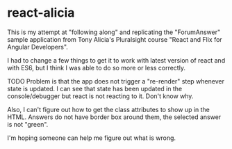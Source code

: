 # react-alicia
This is my attempt at "following along" and replicating the "ForumAnswer" sample application from Tony Alicia's Pluralsight course 
"React and Flix for Angular Developers".  

I had to change a few things to get it to work with latest version of react and with ES6, but I think 
I was able to do so more or less correctly.  


TODO 
Problem is that the app does not trigger a "re-render" step whenever state is updated.  I can see that state has been updated 
in the console/debugger but react is not reacting to it.  Don't know why. 

Also, I can't figure out how to get the class attributes to show up in the HTML.  Answers do not have border box around them, 
the selected answer is not "green". 

I'm hoping someone can help me figure out what is wrong. 
 
